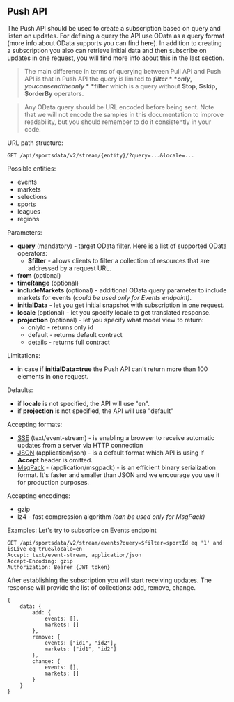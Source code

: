 ## Push API

The Push API should be used to create a subscription based on query and listen on updates. For defining a query the API use OData as a query format (more info about OData supports you can find here). In addition to creating a subscription you also can retrieve initial data and then subscribe on updates in one request, you will find more info about this in the last section. 

> The main difference in terms of querying between Pull API and Push API is that in Push API the query is limited to **$filter** only, you can send the only **$filter** which is a query without **$top, $skip, $orderBy** operators.

> Any OData query should be URL encoded before being sent. Note that we will not encode the samples in this documentation to improve readability, but you should remember to do it consistently in your code.

URL path structure:
```http
GET /api/sportsdata/v2/stream/{entity}/?query=...&locale=...
```

Possible entities:
- events
- markets
- selections
- sports
- leagues
- regions

Parameters:
- **query** (mandatory) - target OData filter. Here is a list of supported OData operators:
    - **$filter** - allows clients to filter a collection of resources that are addressed by a request URL.     
- **from** (optional)
- **timeRange** (optional)
- **includeMarkets** (optional) - additional OData query parameter to include markets for events (*could be used only for Events endpoint)*.
- **initialData** - let you get initial snapshot with subscription in one request. 
- **locale** (optional) - let you specify locale to get translated response.
- **projection** (optional) - let you specify what model view to return:
    - onlyId - returns only id
    - default - returns default contract
    - details - returns full contract

Limitations:
- in case if **initialData=true** the Push API can't return more than 100 elements in one request.

Defaults:
- if **locale** is not specified, the API will use "en".
- if **projection** is not specified, the API will use "default"

Accepting formats:
- [SSE](https://en.wikipedia.org/wiki/Server-sent_events) (text/event-stream) - is enabling a browser to receive automatic updates from a server via HTTP connection
- [JSON](https://en.wikipedia.org/wiki/JSON) (application/json) - is a default format which API is using if **Accept** header is omitted.
- [MsgPack](https://msgpack.org/index.html) - (application/msgpack) - is an efficient binary serialization format. It's faster and smaller than JSON and we encourage you use it for production purposes.

Accepting encodings:
- gzip
- lz4 - fast compression algorithm *(can be used only for MsgPack)*

Examples:
Let's try to subscribe on Events endpoint
```http
GET /api/sportsdata/v2/stream/events?query=$filter=sportId eq '1' and isLive eq true&locale=en
Accept: text/event-stream, application/json
Accept-Encoding: gzip
Authorization: Bearer {JWT token}
```
After establishing the subscription you will start receiving updates. The response will provide the list of collections: add, remove, change.
```
{
    data: {
        add: {
            events: [],
            markets: []
        },
        remove: {
            events: ["id1", "id2"],
            markets: ["id1", "id2"]
        },
        change: {
            events: [],
            markets: []
        }
    }
}
```